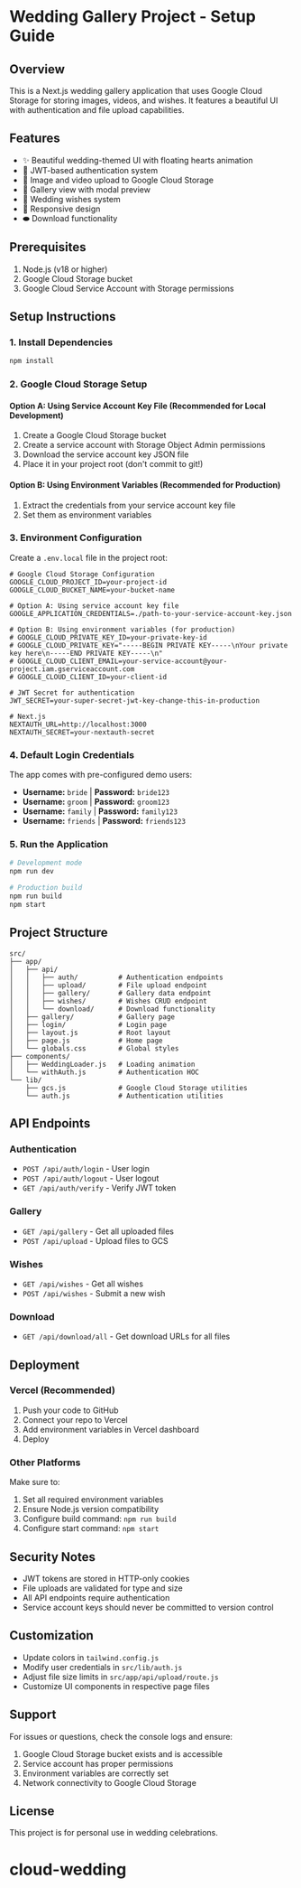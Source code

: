 # Wedding Gallery Project - Setup Guide

## Overview
This is a Next.js wedding gallery application that uses Google Cloud Storage for storing images, videos, and wishes. It features a beautiful UI with authentication and file upload capabilities.

## Features
- ✨ Beautiful wedding-themed UI with floating hearts animation
- 🔐 JWT-based authentication system
- 📸 Image and video upload to Google Cloud Storage
- 🎥 Gallery view with modal preview
- 💌 Wedding wishes system
- 📱 Responsive design
- ⬬ Download functionality

## Prerequisites
1. Node.js (v18 or higher)
2. Google Cloud Storage bucket
3. Google Cloud Service Account with Storage permissions

## Setup Instructions

### 1. Install Dependencies
```bash
npm install
```

### 2. Google Cloud Storage Setup

#### Option A: Using Service Account Key File (Recommended for Local Development)
1. Create a Google Cloud Storage bucket
2. Create a service account with Storage Object Admin permissions
3. Download the service account key JSON file
4. Place it in your project root (don't commit to git!)

#### Option B: Using Environment Variables (Recommended for Production)
1. Extract the credentials from your service account key file
2. Set them as environment variables

### 3. Environment Configuration
Create a `.env.local` file in the project root:

```env
# Google Cloud Storage Configuration
GOOGLE_CLOUD_PROJECT_ID=your-project-id
GOOGLE_CLOUD_BUCKET_NAME=your-bucket-name

# Option A: Using service account key file
GOOGLE_APPLICATION_CREDENTIALS=./path-to-your-service-account-key.json

# Option B: Using environment variables (for production)
# GOOGLE_CLOUD_PRIVATE_KEY_ID=your-private-key-id
# GOOGLE_CLOUD_PRIVATE_KEY="-----BEGIN PRIVATE KEY-----\nYour private key here\n-----END PRIVATE KEY-----\n"
# GOOGLE_CLOUD_CLIENT_EMAIL=your-service-account@your-project.iam.gserviceaccount.com
# GOOGLE_CLOUD_CLIENT_ID=your-client-id

# JWT Secret for authentication
JWT_SECRET=your-super-secret-jwt-key-change-this-in-production

# Next.js
NEXTAUTH_URL=http://localhost:3000
NEXTAUTH_SECRET=your-nextauth-secret
```

### 4. Default Login Credentials
The app comes with pre-configured demo users:

- **Username:** `bride` | **Password:** `bride123`
- **Username:** `groom` | **Password:** `groom123`
- **Username:** `family` | **Password:** `family123`
- **Username:** `friends` | **Password:** `friends123`

### 5. Run the Application
```bash
# Development mode
npm run dev

# Production build
npm run build
npm start
```

## Project Structure
```
src/
├── app/
│   ├── api/
│   │   ├── auth/          # Authentication endpoints
│   │   ├── upload/        # File upload endpoint
│   │   ├── gallery/       # Gallery data endpoint
│   │   ├── wishes/        # Wishes CRUD endpoint
│   │   └── download/      # Download functionality
│   ├── gallery/           # Gallery page
│   ├── login/             # Login page
│   ├── layout.js          # Root layout
│   ├── page.js            # Home page
│   └── globals.css        # Global styles
├── components/
│   ├── WeddingLoader.js   # Loading animation
│   └── withAuth.js        # Authentication HOC
└── lib/
    ├── gcs.js             # Google Cloud Storage utilities
    └── auth.js            # Authentication utilities
```

## API Endpoints

### Authentication
- `POST /api/auth/login` - User login
- `POST /api/auth/logout` - User logout
- `GET /api/auth/verify` - Verify JWT token

### Gallery
- `GET /api/gallery` - Get all uploaded files
- `POST /api/upload` - Upload files to GCS

### Wishes
- `GET /api/wishes` - Get all wishes
- `POST /api/wishes` - Submit a new wish

### Download
- `GET /api/download/all` - Get download URLs for all files

## Deployment

### Vercel (Recommended)
1. Push your code to GitHub
2. Connect your repo to Vercel
3. Add environment variables in Vercel dashboard
4. Deploy

### Other Platforms
Make sure to:
1. Set all required environment variables
2. Ensure Node.js version compatibility
3. Configure build command: `npm run build`
4. Configure start command: `npm start`

## Security Notes
- JWT tokens are stored in HTTP-only cookies
- File uploads are validated for type and size
- All API endpoints require authentication
- Service account keys should never be committed to version control

## Customization
- Update colors in `tailwind.config.js`
- Modify user credentials in `src/lib/auth.js`
- Adjust file size limits in `src/app/api/upload/route.js`
- Customize UI components in respective page files

## Support
For issues or questions, check the console logs and ensure:
1. Google Cloud Storage bucket exists and is accessible
2. Service account has proper permissions
3. Environment variables are correctly set
4. Network connectivity to Google Cloud Storage

## License
This project is for personal use in wedding celebrations.
# cloud-wedding

